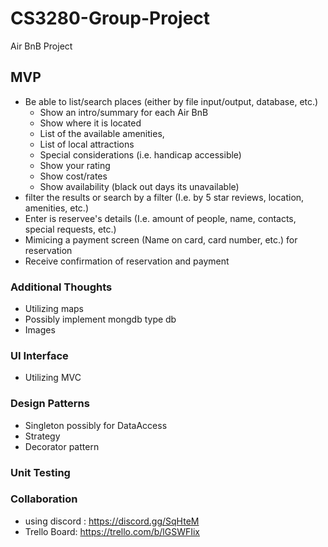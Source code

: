 # CS3280-Group-Project
Air BnB Project

## MVP
- Be able to list/search places (either by file input/output, database, etc.)
  - Show an intro/summary for each Air BnB
  - Show where it is located
  - List of the available amenities, 
  - List of local attractions
  - Special considerations (i.e. handicap accessible)
  - Show your rating
  - Show cost/rates
  - Show availability (black out days its unavailable)
- filter the results or search by a filter (I.e. by 5 star reviews, location, amenities, etc.)
- Enter is reservee's details (I.e. amount of people, name, contacts, special requests, etc.)
- Mimicing a payment screen (Name on card, card number, etc.) for reservation
- Receive confirmation of reservation and payment


### Additional Thoughts
- Utilizing maps
- Possibly implement mongdb type db
- Images

### UI Interface
- Utilizing MVC


### Design Patterns
- Singleton possibly for DataAccess
- Strategy
- Decorator pattern


### Unit Testing


### Collaboration 
- using discord : https://discord.gg/SqHteM
- Trello Board: https://trello.com/b/lGSWFIix
